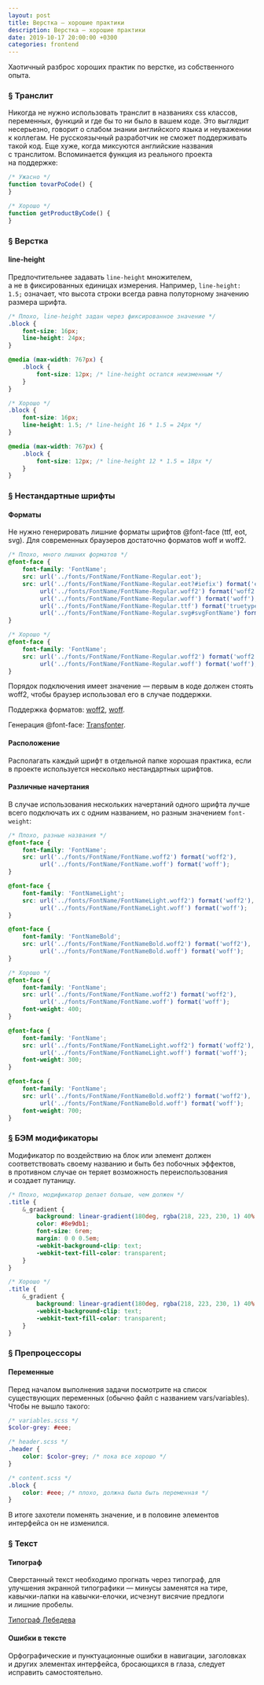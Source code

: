 ```yaml
---
layout: post
title: Верстка — хорошие практики
description: Верстка — хорошие практики
date: 2019-10-17 20:00:00 +0300
categories: frontend
---
```


<p>Хаотичный разброс хороших практик по&nbsp;верстке, из&nbsp;собственного опыта.</p>

<h3 id="translit"><a href="#translit" class="post__anchor">&sect;</a> Транслит</h3>

<p>Никогда не&nbsp;нужно использовать транслит в&nbsp;названиях css классов, переменных, функций и&nbsp;где&nbsp;бы то&nbsp;ни&nbsp;было в&nbsp;вашем коде. Это выглядит несерьезно, говорит о&nbsp;слабом знании английского языка и&nbsp;неуважении к&nbsp;коллегам. Не&nbsp;русскоязычный разработчик не&nbsp;сможет поддерживать такой код. Еще хуже, когда миксуются английские названия c&nbsp;транслитом. Вспоминается функция из&nbsp;реального проекта на&nbsp;поддержке:</p>

```js
/* Ужасно */
function tovarPoCode() {
}
```

```js
/* Хорошо */
function getProductByCode() {
}
```

<h3 id="markup"><a href="#markup" class="post__anchor">§</a> Верстка</h3>

<h4>line-height</h4>

<p>Предпочтительнее задавать <code class="code">line-height</code> множителем, а&nbsp;не&nbsp;в&nbsp;фиксированных единицах измерения. Например, <code class="code">line-height: 1.5;</code> означает, что высота строки всегда равна полуторному значению размера шрифта.</p>

```scss
/* Плохо, line-height задан через фиксированное значение */
.block {
    font-size: 16px;
    line-height: 24px;
}

@media (max-width: 767px) {
    .block {
        font-size: 12px; /* line-height остался неизменным */
    }
}
```

```scss
/* Хорошо */
.block {
    font-size: 16px;
    line-height: 1.5; /* line-height 16 * 1.5 = 24px */
}

@media (max-width: 767px) {
    .block {
        font-size: 12px; /* line-height 12 * 1.5 = 18px */
    }
}
```

<h3 id="font-face"><a href="#font-face" class="post__anchor">§</a> Нестандартные шрифты</h3>

<h4>Форматы</h4>

<p>Не&nbsp;нужно генерировать лишние форматы шрифтов @font-face (ttf, eot, svg). Для современных браузеров достаточно форматов woff и&nbsp;woff2.</p>

```scss
/* Плохо, много лишних форматов */
@font-face {
    font-family: 'FontName';
    src: url('../fonts/FontName/FontName-Regular.eot');
    src: url('../fonts/FontName/FontName-Regular.eot?#iefix') format('embedded-opentype'),
         url('../fonts/FontName/FontName-Regular.woff2') format('woff2'),
         url('../fonts/FontName/FontName-Regular.woff') format('woff'),
         url('../fonts/FontName/FontName-Regular.ttf') format('truetype'),
         url('../fonts/FontName/FontName-Regular.svg#svgFontName') format('svg');
}
```

```scss
/* Хорошо */
@font-face {
    font-family: 'FontName';
    src: url('../fonts/FontName/FontName-Regular.woff2') format('woff2'),
         url('../fonts/FontName/FontName-Regular.woff') format('woff');
}
```

<p>Порядок подключения имеет значение&nbsp;&mdash; первым в&nbsp;коде должен стоять woff2, чтобы браузер использовал его в&nbsp;случае поддержки.</p>

<p>Поддержка форматов: <a href="https://caniuse.com/#search=woff2" rel="noopener noreferrer" target="_blank">woff2</a>, <a href="https://caniuse.com/#search=woff" rel="noopener noreferrer" target="_blank">woff</a>.</p>

<p>Генерация @font-face: <a href="https://transfonter.org/" rel="noopener noreferrer" target="_blank">Transfonter</a>.</p>

<h4>Расположение</h4>

<p>Располагать каждый шрифт в&nbsp;отдельной папке хорошая практика, если в&nbsp;проекте используется несколько нестандартных шрифтов.</p>

<h4>Различные начертания</h4>

<p>В&nbsp;случае использования нескольких начертаний одного шрифта лучше всего подключать их&nbsp;с&nbsp;одним названием, но&nbsp;разным значением <code class="code">font-weight</code>:</p>

```scss
/* Плохо, разные названия */
@font-face {
    font-family: 'FontName';
    src: url('../fonts/FontName/FontName.woff2') format('woff2'),
         url('../fonts/FontName/FontName.woff') format('woff');
}

@font-face {
    font-family: 'FontNameLight';
    src: url('../fonts/FontName/FontNameLight.woff2') format('woff2'),
         url('../fonts/FontName/FontNameLight.woff') format('woff');
}

@font-face {
    font-family: 'FontNameBold';
    src: url('../fonts/FontName/FontNameBold.woff2') format('woff2'),
         url('../fonts/FontName/FontNameBold.woff') format('woff');
}
```

```scss
/* Хорошо */
@font-face {
    font-family: 'FontName';
    src: url('../fonts/FontName/FontName.woff2') format('woff2'),
         url('../fonts/FontName/FontName.woff') format('woff');
    font-weight: 400;
}

@font-face {
    font-family: 'FontName';
    src: url('../fonts/FontName/FontNameLight.woff2') format('woff2'),
         url('../fonts/FontName/FontNameLight.woff') format('woff');
    font-weight: 300;
}

@font-face {
    font-family: 'FontName';
    src: url('../fonts/FontName/FontNameBold.woff2') format('woff2'),
         url('../fonts/FontName/FontNameBold.woff') format('woff');
    font-weight: 700;
}
```

<h3 id="modificator"><a href="#modificator" class="post__anchor">§</a> БЭМ модификаторы</h3>

<p>Модификатор по&nbsp;воздействию на&nbsp;блок или элемент должен соответствовать своему названию и&nbsp;быть без побочных эффектов, в&nbsp;противном случае он&nbsp;теряет возможность переиспользования и&nbsp;создает путаницу.</p>

```scss
/* Плохо, модификатор делает больше, чем должен */
.title {
    &_gradient {
        background: linear-gradient(180deg, rgba(218, 223, 230, 1) 40%, rgba(142, 157, 177, 1) 100%);
        color: #8e9db1;
        font-size: 6rem;
        margin: 0 0 0.5em;
        -webkit-background-clip: text;
        -webkit-text-fill-color: transparent;
    }
}
```

```scss
/* Хорошо */
.title {
    &_gradient {
        background: linear-gradient(180deg, rgba(218, 223, 230, 1) 40%, rgba(142, 157, 177, 1) 100%);
        -webkit-background-clip: text;
        -webkit-text-fill-color: transparent;
    }
}
```

<h3 id="preprocessors"><a href="#preprocessors" class="post__anchor">§</a> Препроцессоры</h3>

<h4>Переменные</h4>

<p>Перед началом выполнения задачи посмотрите на&nbsp;список существующих переменных (обычно файл с&nbsp;названием vars/variables). Чтобы не&nbsp;вышло такого:</p>

```scss
/* variables.scss */
$color-grey: #eee;

/* header.scss */
.header {
    color: $color-grey; /* пока все хорошо */
}

/* content.scss */
.block {
    color: #eee; /* плохо, должна была быть переменная */
}
```

<p>В&nbsp;итоге захотели поменять значение, и&nbsp;в&nbsp;половине элементов интерфейса он&nbsp;не&nbsp;изменился.</p>

<h3 id="text"><a href="#text" class="post__anchor">§</a> Текст</h3>

<h4>Типограф</h4>

<p>Сверстанный текст необходимо прогнать через типограф, для улучшения экранной типографики&nbsp;&mdash; минусы заменятся на&nbsp;тире, кавычки-лапки на&nbsp;кавычки-елочки, исчезнут висячие предлоги и&nbsp;лишние пробелы.</p>

<p><a href="https://www.artlebedev.ru/typograf/" rel="noopener noreferrer" target="_blank">Типограф Лебедева</a></p>

<h4>Ошибки в&nbsp;тексте</h4>

<p>Орфографические и&nbsp;пунктуационные ошибки в&nbsp;навигации, заголовках и&nbsp;других элементах интерфейса, бросающихся в&nbsp;глаза, следует исправить самостоятельно.</p>